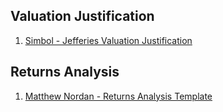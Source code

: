 

## Valuation Justification

  01. [Simbol - Jefferies Valuation Justification](01-simbol-jefferies-valuation-justification.pdf)

## Returns Analysis

  01. [Matthew Nordan - Returns Analysis Template](01-matthew-nordan-returns-analysis-template.xls)

